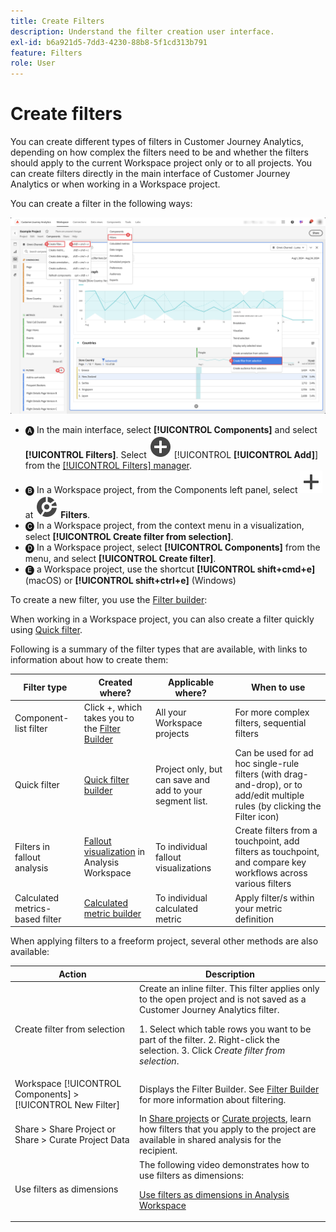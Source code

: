 ```yaml
---
title: Create Filters
description: Understand the filter creation user interface.
exl-id: b6a921d5-7dd3-4230-88b8-5f1cd313b791
feature: Filters
role: User
---
```

# Create filters

You can create different types of filters in Customer Journey Analytics, depending on how complex the filters need to be and whether the filters should apply to the current Workspace project only or to all projects. You can create filters directly in the main interface of Customer Journey Analytics or when working in a Workspace project. 

You can create a filter in the following ways:

![Ways to create a filter](assets/create-filter.png)

* 🅐 In the main interface, select **[!UICONTROL Components]** and select **[!UICONTROL Filters]**. Select ![AddCircle](/help/assets/icons/AddCircle.svg) [!UICONTROL **[!UICONTROL Add]**] from the [[!UICONTROL Filters] manager](/help/components/filters/manage-filters.md). 
* 🅑 In a Workspace project, from the Components left panel, select ![Add](/help/assets/icons/Add.svg) at ![Segment](/help/assets/icons/Segmentation.svg) **Filters**.
* 🅒 In a Workspace project, from the context menu in a visualization, select **[!UICONTROL Create filter from selection]**.
* 🅓 In a Workspace project, select **[!UICONTROL Components]** from the menu, and select **[!UICONTROL Create filter]**. 
* 🅔  a Workspace project, use the shortcut **[!UICONTROL shift+cmd+e]** (macOS) or **[!UICONTROL shift+ctrl+e]** (Windows)

To create a new filter, you use the [Filter builder](/help/components/filters/filter-builder.md):

When working in a Workspace project, you can also create a filter quickly using [Quick filter](/help/components/filters/quick-filters.md).


Following is a summary of the filter types that are available, with links to information about how to create them:

| Filter type | Created where? | Applicable where? | When to use |
| --- | --- | --- | --- |
| Component-list filter | Click +, which takes you to the [Filter Builder](/help/components/filters/filter-builder.md) | All your Workspace projects | For more complex filters, sequential filters |
| Quick filter | [Quick filter builder](/help/components/filters/quick-filters.md) | Project only, but can save and add to your segment list. | Can be used for ad hoc single-rule filters (with drag-and-drop), or to add/edit multiple rules (by clicking the Filter icon) |  
| Filters in fallout analysis |  [Fallout visualization](/help/analysis-workspace/visualizations/fallout/compare-segments-fallout.md) in Analysis Workspace | To individual fallout visualizations | Create filters from a touchpoint, add filters as touchpoint, and compare key workflows across various filters |
| Calculated metrics-based filter | [Calculated metric builder](/help/components/calc-metrics/cm-workflow/metrics-with-segments.md) | To individual calculated metric | Apply filter/s within your metric definition |

When applying filters to a freeform project, several other methods are also available:

| Action | Description |
| --- | --- |
| Create filter from selection | Create an inline filter. This filter applies only to the open project and is not saved as a Customer Journey Analytics filter.<p> 1. Select which table rows you want to be part of the filter.  2. Right-click the selection.  3. Click *Create filter from selection*. |
| Workspace [!UICONTROL Components] > [!UICONTROL New Filter] | Displays the Filter Builder. See [Filter Builder](/help/components/filters/filter-builder.md) for more information about filtering. |
| Share > Share Project or Share > Curate Project Data | In [Share projects](/help/analysis-workspace/curate-share/share-projects.md) or [Curate projects](/help/analysis-workspace/curate-share/curate.md), learn how filters that you apply to the project are available in shared analysis for the recipient.|
| Use filters as dimensions | The following video demonstrates how to use filters as dimensions:  <p>[Use filters as dimensions in Analysis Workspace](https://experienceleague.adobe.com/docs/customer-journey-analytics-learn/tutorials/components/filters/use-filters-as-dimensions.html)</p>|
